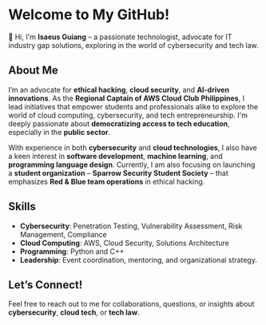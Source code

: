 # Welcome to My GitHub!

👋 Hi, I'm **Isaeus Guiang** – a passionate technologist, advocate for IT industry gap solutions, exploring in the world of cybersecurity and tech law.

## About Me

I’m an advocate for **ethical hacking**, **cloud security**, and **AI-driven innovations**. As the **Regional Captain of AWS Cloud Club Philippines**, I lead initiatives that empower students and professionals alike to explore the world of cloud computing, cybersecurity, and tech entrepreneurship. I'm deeply passionate about **democratizing access to tech education**, especially in the **public sector**.

With experience in both **cybersecurity** and **cloud technologies**, I also have a keen interest in **software development**, **machine learning**, and **programming language design**. Currently, I am also focusing on launching a **student organization** – **Sparrow Security Student Society** – that emphasizes **Red & Blue team operations** in ethical hacking.

## Skills

- **Cybersecurity**: Penetration Testing, Vulnerability Assessment, Risk Management, Compliance
- **Cloud Computing**: AWS, Cloud Security, Solutions Architecture
- **Programming**: Python and C++
- **Leadership**: Event coordination, mentoring, and organizational strategy.

## Let’s Connect!

Feel free to reach out to me for collaborations, questions, or insights about **cybersecurity**, **cloud tech**, or **tech law**.

